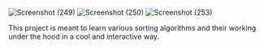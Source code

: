 ![Screenshot (249)](https://user-images.githubusercontent.com/50525873/93009065-d0329a00-f599-11ea-929e-486a0a8f8ffe.png)
![Screenshot (250)](https://user-images.githubusercontent.com/50525873/93009191-4683cc00-f59b-11ea-980a-2c51811492da.png)
![Screenshot (253)](https://user-images.githubusercontent.com/50525873/93009225-bdb96000-f59b-11ea-85c8-90fef6ffbebe.png)

This project is meant to learn various sorting algorithms and their working under the hood in a cool and interactive way.

